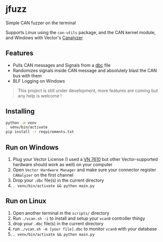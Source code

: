 # jfuzz

Simple CAN fuzzer on the terminal

Supports Linux using the `can-utils` package, and the CAN kernel module, and Windows with Vector's 
[Canalyzer](https://www.vector.com/fr/fr/produits/produits-a-z/software/canalyzer/)

## Features

- Pulls CAN messages and Signals from a [dbc](https://github.com/stefanhoelzl/CANpy) file
- Randomizes signals inside CAN message and absolutely blast the CAN bus with them
- BLF Logging on Windows

> This project is still under development, more features are coming but any help is welcome !

## Installing
```bash
python -m venv
. venv/bin/activate
pip install -r requirements.txt
```

## Run on Windows

1. Plug your Vector License (I used a [VN 7610](https://www.vector.com/fr/fr/produits/produits-a-z/hardware/network-interfaces/vn7610/)
but other Vector-supported hardware should work as well) on your computer
2. Open `Vector Hardware Manager` and make sure your connector register `CANalyzer` on the first channel
3. Drop your `.dbc` file(s) in the current directory
4. `. venv/bin/activate && python main.py`

## Run on Linux

1. Open another terminal in the `scripts/` directory
2. Run `./vcan.sh -i` to install and setup your `vcan0` controller thingy
3. drop your `.dbc` file(s) in the current directory
4. run `./vcan.sh -m [your file].dbc` to monitor `vcan0` with your database
5. `. venv/bin/activate && python main.py`
